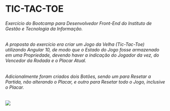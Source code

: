 # TIC-TAC-TOE

###### Exercício do Bootcamp para Desenvolvedor Front-End do Instituto de Gestão e Tecnologia da Informação.    

###### A proposta do exercício era criar um Jogo da Velha (Tic-Tac-Toe) utilizando Angular 10, de modo que o Estado do Jogo fosse armazenado em uma Propriedade, devendo haver a indicação do Jogador da vez, do Vencedor da Rodada e o Placar Atual.

###### Adicionalmente foram criados dois Botões, sendo um para Resetar a Partida, não alterando o Placar, e outro para Resetar todo o Jogo, inclusive o Placar.

<img src="https://i.ibb.co/tH62WVT/image.png">
